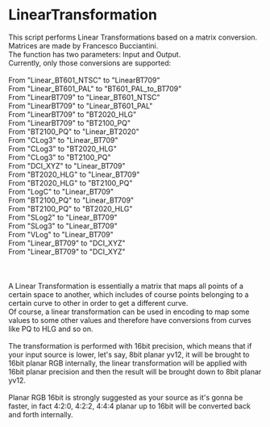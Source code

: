# LinearTransformation
This script performs Linear Transformations based on a matrix conversion. Matrices are made by Francesco Bucciantini.
<br>
The function has two parameters: Input and Output.
<br>
Currently, only those conversions are supported:
<br>
<br>
From "Linear_BT601_NTSC" to "LinearBT709"
<br>
From "Linear_BT601_PAL"  to "BT601_PAL_to_BT709"
<br>
From "LinearBT709"       to "Linear_BT601_NTSC"
<br>
From "LinearBT709"       to "Linear_BT601_PAL"
<br>
From "LinearBT709"       to "BT2020_HLG"
<br>
From "LinearBT709"       to "BT2100_PQ"
<br>
From "BT2100_PQ"         to "Linear_BT2020"
<br>
From "CLog3"             to "Linear_BT709"
<br>
From "CLog3"             to "BT2020_HLG"
<br>
From "CLog3"             to "BT2100_PQ"
<br>
From "DCI_XYZ"           to "Linear_BT709"
<br>
From "BT2020_HLG"        to "Linear_BT709"
<br>
From "BT2020_HLG"        to "BT2100_PQ"
<br>
From "LogC"              to "Linear_BT709"
<br>
From "BT2100_PQ"         to "Linear_BT709"
<br>
From "BT2100_PQ"         to "BT2020_HLG"
<br>
From "SLog2"             to "Linear_BT709"
<br>
From "SLog3"             to "Linear_BT709"
<br>
From "VLog"              to "Linear_BT709"
<br>
From "Linear_BT709"      to "DCI_XYZ"
<br>
From "Linear_BT709"      to "DCI_XYZ"
<br>
<br>
<br>
<br>
A Linear Transformation is essentially a matrix that maps all points of a certain space to another, which includes of course points belonging to a certain curve to other in order to get a different curve.
<br>
Of course, a linear transformation can be used in encoding to map some values to some other values and therefore have conversions from curves like PQ to HLG and so on.
<br>
<br>
The transformation is performed with 16bit precision, which means that if your input source is lower, let's say, 8bit planar yv12, it will be brought to 16bit planar RGB internally, the linear transformation will be applied with 16bit planar precision and then the result will be brought down to 8bit planar yv12.
<br>
<br>
Planar RGB 16bit is strongly suggested as your source as it's gonna be faster, in fact 4:2:0, 4:2:2, 4:4:4 planar up to 16bit will be converted back and forth internally.
